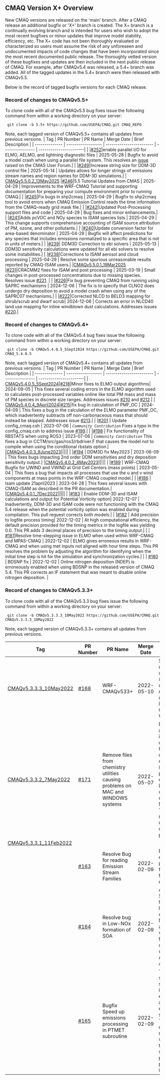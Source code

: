 ## CMAQ Version X+ Overview
New CMAQ versions are released on the 'main' branch.  After a CMAQ release an additional bugfix or 'X+' branch is created.  The X+ branch is a continually evolving branch and is intended for users who wish to adopt the most recent bugfixes or minor updates that improve model stability, efficiency, etc. The X+ code has not been thoroughly evaluated or characterized so users must assume the risk of any unforeseen and undocumented impacts of code changes that have been incorporated since the most recent documented public release. The thoroughly vetted version of these bugfixes and updates are then included in the next public release of CMAQ.  For example, after CMAQv5.4 was released, a 5.4+ branch was added.  All of the tagged updates in the 5.4+ branch were then released with CMAQv5.5. 

Below is the record of tagged bugfix versions for each CMAQ release. 

### Record of changes to CMAQv5.5+  
To clone code with all of the CMAQv5.5 bug fixes issue the following command from within a working directory on your server:
```
 git clone -b 5.5+ https://github.com/USEPA/CMAQ.git CMAQ_REPO
```
Note, each tagged version of CMAQv5.5+ contains all updates from previous versions.
|      Tag        |   PR Number       |         PR Name          |   Merge Date     | Brief Description |
| -------------- | ------------------ | ------------------------ | ---------------- | -----------------------|
| |[#252](https://github.com/USEPA/CMAQ/pull/252)|enable parallel I/O for ELMO, AELMO, and lightning diagnostic files | 2025-05-28 | Bugfix to avoid a model crash when using a parallel file system. This resolves an [issue](https://forum.cmascenter.org/t/unable-to-write-to-aelmo-even-though-new-aelmo-file-successfully-created/5762/20) raised on the CMAS User Forum.|
| |[#249](https://github.com/USEPA/CMAQ/pull/249)|Increase string size for DDM-3D control file | 2025-05-14 | Updates allows for longer strings of emissions stream names and region names for DDM-3D simulations.|
| [CMAQv5.5.0.2_13May2025](https://github.com/USEPA/CMAQ/releases/tag/CMAQv5.5.0.2_13May2025)  |[#246](https://github.com/USEPA/CMAQ/pull/246)|5.5 Tutorial Updates from CMAS  | 2025-04-29 | Improvements to the WRF-CMAQ Tutorial and supporting documentation for preparing your compute environment prior to running CMAQ.|
| |[#245](https://github.com/USEPA/CMAQ/pull/245)|Fix bugs in shp2cmaq | 2025-04-29 | Bugfix to shp2cmaq tool to avoid errors when CMAQ Emission Control reads the time information from the CMAQ-ready grid mask file.|
| |[#242](https://github.com/USEPA/CMAQ/pull/242)|Updated Post-Processing support files and code  | 2025-04-29 | Bug fixes and minor enhancements.|
| |[#241](https://github.com/USEPA/CMAQ/pull/241)|Adds pcVOC and NOy species to ISAM species lists  | 2025-04-29 | This change supports comprehensive accounting of ISAM source attribution of PM, ozone, and other pollutants.|
| |[#240](https://github.com/USEPA/CMAQ/pull/240)|Update conversion factor for area-based denominator  | 2025-04-29 | Bugfix will affect predictions for any species that includes emissions normalized to a specific area that is not in units of meters.|
| |[#239](https://github.com/USEPA/CMAQ/pull/239)| DDM3D Correction to ebi solvers | 2025-05-13 | DDM3D sensitivity calculations were updated for all ebi solvers to resolve some instabilities.|
| |[#238](https://github.com/USEPA/CMAQ/pull/238)|Corrections to ISAM aerosol and cloud processing  | 2025-04-29 | Resolve some spurious unreasonable results reported by CMAQ-ISAM users.|
|[CMAQv5.5.0.1_19Mar2025](https://github.com/USEPA/CMAQ/releases/tag/CMAQv5.5.0.1_19Mar2025) |[#231](https://github.com/USEPA/CMAQ/pull/231)|CRACMM2 fixes for ISAM and post processing  | 2025-03-19 | Small changes in post-processed concentrations due to missing species. Resolves issue [#221](https://github.com/USEPA/CMAQ/issues/221). |
| |[#226](https://github.com/USEPA/CMAQ/pull/226)|Fix bug preventing CMAQ from running using SAPRC mechanisms  | 2024-12-06 | The fix is to specify that CLNO2 does undergo dry deposition to avoid a model crash when using any of the SAPRC07 mechanisms.|
| |[#222](https://github.com/USEPA/CMAQ/pull/222)|Corrected NLCD to BELD3 mapping for shrub/scrub and dwarf scrub| 2024-12-06 | Corrects an error in NLCD40 land use mapping for inline windblown dust calculations. Addresses issues [#220](https://github.com/USEPA/CMAQ/issues/220).|



### Record of changes to CMAQv5.4+  
To clone code with all of the CMAQv5.4 bug fixes issue the following command from within a working directory on your server:
```
 git clone -b CMAQv5.4.0.5_5Sept2024 https://github.com/USEPA/CMAQ.git CMAQ_5.4.0.5
```

Note, each tagged version of CMAQv5.4+ contains all updates from previous versions.
|      Tag        |   PR Number       |         PR Name          |   Merge Date     | Brief Description |
| -------------- | ------------------ | ------------------------ | ---------------- | -----------------------|
| [CMAQv5.4.0.5_5Sept2024](https://github.com/USEPA/CMAQ/releases/tag/CMAQv5.4.0.5_5Sept2024)|[#218](https://github.com/USEPA/CMAQ/pull/218)|Minor fixes to ELMO output algorithms| 2024-09-05 | This fixes several coding errors in the ELMO algorithm used to calculates post-processed variables online like total PM mass and mass of PM species in discrete size ranges. Addresses issues [#210](https://github.com/USEPA/CMAQ/issues/210) and [#212](https://github.com/USEPA/CMAQ/issues/212).|
| [CMAQv5.4.0.4_9April2024](https://github.com/USEPA/CMAQ/releases/tag/CMAQv5.4.0.4_9April2024)|[#215](https://github.com/USEPA/CMAQ/pull/215)|fix bug in calculation of PMF_OC | 2024-04-09 | This fixes a bug in the calculation of the ELMO parameter PMF_OC, which inadvertently subtracts off non-carbonaceous mass that should instead be skipped. Addresses issue [#213](https://github.com/USEPA/CMAQ/issues/213).|
|  |[#201](https://github.com/USEPA/CMAQ/pull/201) | Update config_cmaq.csh  | 2023-07-06 | _`Community Contribution`_ Fixes a typo in the config_cmaq.csh to address issue [#199](https://github.com/USEPA/CMAQ/issues/199).|
|  |[#198](https://github.com/USEPA/CMAQ/pull/198) | Fix functionality of RBSTATS when using ROS3  | 2023-07-06 | _`Community Contribution`_ This fixes a bug in CCTM/src/gas/ros3/rbdriver.F that causes the model not to compile when using the conditional rbstats option.|
|[CMAQv5.4.0.3_9June2023](https://github.com/USEPA/CMAQ/releases/tag/CMAQv5.4.0.3_9June2023)|||||
|  |[#194](https://github.com/USEPA/CMAQ/pull/194) | DDM3D fix May2023  | 2023-06-09 | This fixes bugs impacting 2nd order DDM sensitivities and dry deposition sensitivity output.|
|[CMAQv5.4.0.2_4May2023](https://github.com/USEPA/CMAQ/releases/tag/CMAQv5.4.0.2_4May2023)|||||
|  |[#189](https://github.com/USEPA/CMAQ/pull/189) | WRF-CMAQ Bugfix for UWIND and VWIND at Grid Cell Centers (mass points)  | 2023-05-04 | This fixes a bug that impacts all processes that use the u and v wind components at mass points in the WRF-CMAQ coupled model.|
|  |[#186](https://github.com/USEPA/CMAQ/pull/186) | Isam update 21april2023 | 2023-04-28 |  This fixes several issues with CMAQ-ISAM as described in the PR documentation.|
|[CMAQv5.4.0.1_7Dec2022](https://github.com/USEPA/CMAQ/releases/tag/CMAQv5.4.0.1_7Dec2022)|||||
|  |[#183](https://github.com/USEPA/CMAQ/pull/183) | Enable DDM-3D and ISAM calculations and output for Potential Vorticity option| 2022-12-07 | Inadvertently, DDM-3D and ISAM code were not functioning with the CMAQ 5.4 release when the potential vorticity option was enabled during compilation. This pull request corrects both models.|
|  |[#182](https://github.com/USEPA/CMAQ/pull/182) | Add precision to logfile process timing| 2022-12-02 | At high computational efficiency, the default precision provided for the timing metrics in the logfile was yielding 0.0. This PR adds 3 decimal places of precision to the timing output.|
|  |  [#181](https://github.com/USEPA/CMAQ/pull/181)|Resolve time-stepping issue in ELMO when used within WRF-CMAQ and MPAS-CMAQ | 2022-12-02 | ELMO gives erroneous results in WRF-CMAQ and when using met inputs not aligned with hour time steps. This PR resolves the problem by adjusting the algorithm for identifying when the initial time step is hit for the simulation and synchronization cycles.|
| | [#180](https://github.com/USEPA/CMAQ/pull/180)     | BDSNP fix  | 2022-12-02 | Online nitrogen deposition (NDEP) is erroneously enabled when using BDSNP in the released version of CMAQ 5.4. This PR corrects an IF statement that was meant to disable online nitrogen deposition. |


### Record of changes to CMAQv5.3.3+
To clone code with all of the CMAQv5.3.3 bug fixes issue the following command from within a working directory on your server:
```
 git clone -b CMAQv5.3.3.3_10May2022 https://github.com/USEPA/CMAQ.git CMAQv5.3.3.3_10May2022
```

Note, each tagged version of CMAQv5.3.3+ contains all updates from previous versions.

|      Tag        |   PR Number       |         PR Name          |   Merge Date     | Brief Description |
| -------------- | ------------------ | ------------------------ | ---------------- | -----------------------|
| [CMAQv5.3.3.3_10May2022](https://github.com/USEPA/CMAQ/releases/tag/CMAQv5.3.3.3_10May2022) |[#168](https://github.com/USEPA/CMAQ/pull/168) | WRF-CMAQv533+| 2022-05-10 | Script and documentation update to ensure streamlined building of the WRF-CMAQ model intended for users who would like to run CMAQv5.3.3+ with WRFv4.4+.|
| [CMAQv5.3.3.2_7May2022](https://github.com/USEPA/CMAQ/releases/tag/CMAQv5.3.3.2_7May2022)     |  [#171](https://github.com/USEPA/CMAQ/pull/171)|Remove files from chemistry utilities causing problems on MAC and WINDOWS systems | 2022-05-07 | Both the create_ebi and inline_phot_prerproc utilities have files in their source code directories that only differ in letter case in filenames. The property does not cause problems on Linux systems but can cause problems on Window and Macintosh systems. The pull request removes the unneeded files causing the problems.|
|[CMAQv5.3.3.1_11Feb2022](https://github.com/USEPA/CMAQ/releases/tag/CMAQv5.3.3.1_11Feb2022) | | | | |
| | [#163](https://github.com/USEPA/CMAQ/pull/163)     | Resolve Bug for reading Emission Stream Families        | 2022-02-09 | Bug fix to avoid errors when processing matches for emission stream families related to capitalization. |
|                | [#164](https://github.com/USEPA/CMAQ/pull/164)    | Resolve bug in Low-NOx formation of SOA  | 2022-02-09| A typo in the SOA_DEFN data table resulted in high NOx reactions contributing to low-NOx species, which are quite low in volatility. This bug fix has a considerable impact on SOA if using AE6. No impact for AE7.  |
|                | [#165](https://github.com/USEPA/CMAQ/pull/165)    | Bugfix Speed up emissions processing in PTMET subroutine        | 2022-02-09 | The PTMET subroutine is streamlined so that it is not run for every point source and every stream every time each stream is called. This update drastically reduces runtimes in areas where there happen to be lots of point sources on a particular processor. No impact on results. |










